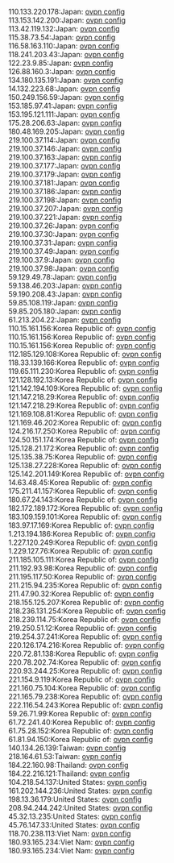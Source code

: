 110.133.220.178:Japan: [ovpn config](vpn/110_133_220_178.ovpn)  
113.153.142.200:Japan: [ovpn config](vpn/113_153_142_200.ovpn)  
113.42.119.132:Japan: [ovpn config](vpn/113_42_119_132.ovpn)  
115.38.73.54:Japan: [ovpn config](vpn/115_38_73_54.ovpn)  
116.58.163.110:Japan: [ovpn config](vpn/116_58_163_110.ovpn)  
118.241.203.43:Japan: [ovpn config](vpn/118_241_203_43.ovpn)  
122.23.9.85:Japan: [ovpn config](vpn/122_23_9_85.ovpn)  
126.88.160.3:Japan: [ovpn config](vpn/126_88_160_3.ovpn)  
134.180.135.191:Japan: [ovpn config](vpn/134_180_135_191.ovpn)  
14.132.223.68:Japan: [ovpn config](vpn/14_132_223_68.ovpn)  
150.249.156.59:Japan: [ovpn config](vpn/150_249_156_59.ovpn)  
153.185.97.41:Japan: [ovpn config](vpn/153_185_97_41.ovpn)  
153.195.121.111:Japan: [ovpn config](vpn/153_195_121_111.ovpn)  
175.28.206.63:Japan: [ovpn config](vpn/175_28_206_63.ovpn)  
180.48.169.205:Japan: [ovpn config](vpn/180_48_169_205.ovpn)  
219.100.37.114:Japan: [ovpn config](vpn/219_100_37_114.ovpn)  
219.100.37.146:Japan: [ovpn config](vpn/219_100_37_146.ovpn)  
219.100.37.163:Japan: [ovpn config](vpn/219_100_37_163.ovpn)  
219.100.37.177:Japan: [ovpn config](vpn/219_100_37_177.ovpn)  
219.100.37.179:Japan: [ovpn config](vpn/219_100_37_179.ovpn)  
219.100.37.181:Japan: [ovpn config](vpn/219_100_37_181.ovpn)  
219.100.37.186:Japan: [ovpn config](vpn/219_100_37_186.ovpn)  
219.100.37.198:Japan: [ovpn config](vpn/219_100_37_198.ovpn)  
219.100.37.207:Japan: [ovpn config](vpn/219_100_37_207.ovpn)  
219.100.37.221:Japan: [ovpn config](vpn/219_100_37_221.ovpn)  
219.100.37.26:Japan: [ovpn config](vpn/219_100_37_26.ovpn)  
219.100.37.30:Japan: [ovpn config](vpn/219_100_37_30.ovpn)  
219.100.37.31:Japan: [ovpn config](vpn/219_100_37_31.ovpn)  
219.100.37.49:Japan: [ovpn config](vpn/219_100_37_49.ovpn)  
219.100.37.9:Japan: [ovpn config](vpn/219_100_37_9.ovpn)  
219.100.37.98:Japan: [ovpn config](vpn/219_100_37_98.ovpn)  
59.129.49.78:Japan: [ovpn config](vpn/59_129_49_78.ovpn)  
59.138.46.203:Japan: [ovpn config](vpn/59_138_46_203.ovpn)  
59.190.208.43:Japan: [ovpn config](vpn/59_190_208_43.ovpn)  
59.85.108.119:Japan: [ovpn config](vpn/59_85_108_119.ovpn)  
59.85.205.180:Japan: [ovpn config](vpn/59_85_205_180.ovpn)  
61.213.204.22:Japan: [ovpn config](vpn/61_213_204_22.ovpn)  
110.15.161.156:Korea Republic of: [ovpn config](vpn/110_15_161_156.ovpn)  
110.15.161.156:Korea Republic of: [ovpn config](vpn/110_15_161_156.ovpn)  
110.15.161.156:Korea Republic of: [ovpn config](vpn/110_15_161_156.ovpn)  
112.185.129.108:Korea Republic of: [ovpn config](vpn/112_185_129_108.ovpn)  
118.33.139.166:Korea Republic of: [ovpn config](vpn/118_33_139_166.ovpn)  
119.65.111.230:Korea Republic of: [ovpn config](vpn/119_65_111_230.ovpn)  
121.128.192.13:Korea Republic of: [ovpn config](vpn/121_128_192_13.ovpn)  
121.142.194.109:Korea Republic of: [ovpn config](vpn/121_142_194_109.ovpn)  
121.147.218.29:Korea Republic of: [ovpn config](vpn/121_147_218_29.ovpn)  
121.147.218.29:Korea Republic of: [ovpn config](vpn/121_147_218_29.ovpn)  
121.169.108.81:Korea Republic of: [ovpn config](vpn/121_169_108_81.ovpn)  
121.169.46.202:Korea Republic of: [ovpn config](vpn/121_169_46_202.ovpn)  
124.216.17.250:Korea Republic of: [ovpn config](vpn/124_216_17_250.ovpn)  
124.50.151.174:Korea Republic of: [ovpn config](vpn/124_50_151_174.ovpn)  
125.128.21.172:Korea Republic of: [ovpn config](vpn/125_128_21_172.ovpn)  
125.135.38.75:Korea Republic of: [ovpn config](vpn/125_135_38_75.ovpn)  
125.138.27.228:Korea Republic of: [ovpn config](vpn/125_138_27_228.ovpn)  
125.142.201.149:Korea Republic of: [ovpn config](vpn/125_142_201_149.ovpn)  
14.63.48.45:Korea Republic of: [ovpn config](vpn/14_63_48_45.ovpn)  
175.211.41.157:Korea Republic of: [ovpn config](vpn/175_211_41_157.ovpn)  
180.67.24.143:Korea Republic of: [ovpn config](vpn/180_67_24_143.ovpn)  
182.172.189.172:Korea Republic of: [ovpn config](vpn/182_172_189_172.ovpn)  
183.109.159.101:Korea Republic of: [ovpn config](vpn/183_109_159_101.ovpn)  
183.97.17.169:Korea Republic of: [ovpn config](vpn/183_97_17_169.ovpn)  
1.213.194.186:Korea Republic of: [ovpn config](vpn/1_213_194_186.ovpn)  
1.227.120.249:Korea Republic of: [ovpn config](vpn/1_227_120_249.ovpn)  
1.229.127.76:Korea Republic of: [ovpn config](vpn/1_229_127_76.ovpn)  
211.185.105.111:Korea Republic of: [ovpn config](vpn/211_185_105_111.ovpn)  
211.192.93.98:Korea Republic of: [ovpn config](vpn/211_192_93_98.ovpn)  
211.195.117.50:Korea Republic of: [ovpn config](vpn/211_195_117_50.ovpn)  
211.215.94.235:Korea Republic of: [ovpn config](vpn/211_215_94_235.ovpn)  
211.47.90.32:Korea Republic of: [ovpn config](vpn/211_47_90_32.ovpn)  
218.155.125.207:Korea Republic of: [ovpn config](vpn/218_155_125_207.ovpn)  
218.236.131.254:Korea Republic of: [ovpn config](vpn/218_236_131_254.ovpn)  
218.239.114.75:Korea Republic of: [ovpn config](vpn/218_239_114_75.ovpn)  
219.250.51.12:Korea Republic of: [ovpn config](vpn/219_250_51_12.ovpn)  
219.254.37.241:Korea Republic of: [ovpn config](vpn/219_254_37_241.ovpn)  
220.126.174.216:Korea Republic of: [ovpn config](vpn/220_126_174_216.ovpn)  
220.72.81.138:Korea Republic of: [ovpn config](vpn/220_72_81_138.ovpn)  
220.78.202.74:Korea Republic of: [ovpn config](vpn/220_78_202_74.ovpn)  
220.93.244.25:Korea Republic of: [ovpn config](vpn/220_93_244_25.ovpn)  
221.154.9.119:Korea Republic of: [ovpn config](vpn/221_154_9_119.ovpn)  
221.160.75.104:Korea Republic of: [ovpn config](vpn/221_160_75_104.ovpn)  
221.165.79.238:Korea Republic of: [ovpn config](vpn/221_165_79_238.ovpn)  
222.116.54.243:Korea Republic of: [ovpn config](vpn/222_116_54_243.ovpn)  
59.26.71.99:Korea Republic of: [ovpn config](vpn/59_26_71_99.ovpn)  
61.72.241.40:Korea Republic of: [ovpn config](vpn/61_72_241_40.ovpn)  
61.75.28.152:Korea Republic of: [ovpn config](vpn/61_75_28_152.ovpn)  
61.81.94.150:Korea Republic of: [ovpn config](vpn/61_81_94_150.ovpn)  
140.134.26.139:Taiwan: [ovpn config](vpn/140_134_26_139.ovpn)  
218.164.61.53:Taiwan: [ovpn config](vpn/218_164_61_53.ovpn)  
184.22.160.98:Thailand: [ovpn config](vpn/184_22_160_98.ovpn)  
184.22.216.121:Thailand: [ovpn config](vpn/184_22_216_121.ovpn)  
104.218.54.137:United States: [ovpn config](vpn/104_218_54_137.ovpn)  
161.202.144.236:United States: [ovpn config](vpn/161_202_144_236.ovpn)  
198.13.36.179:United States: [ovpn config](vpn/198_13_36_179.ovpn)  
208.94.244.242:United States: [ovpn config](vpn/208_94_244_242.ovpn)  
45.32.13.235:United States: [ovpn config](vpn/45_32_13_235.ovpn)  
45.76.147.33:United States: [ovpn config](vpn/45_76_147_33.ovpn)  
118.70.238.113:Viet Nam: [ovpn config](vpn/118_70_238_113.ovpn)  
180.93.165.234:Viet Nam: [ovpn config](vpn/180_93_165_234.ovpn)  
180.93.165.234:Viet Nam: [ovpn config](vpn/180_93_165_234.ovpn)  
